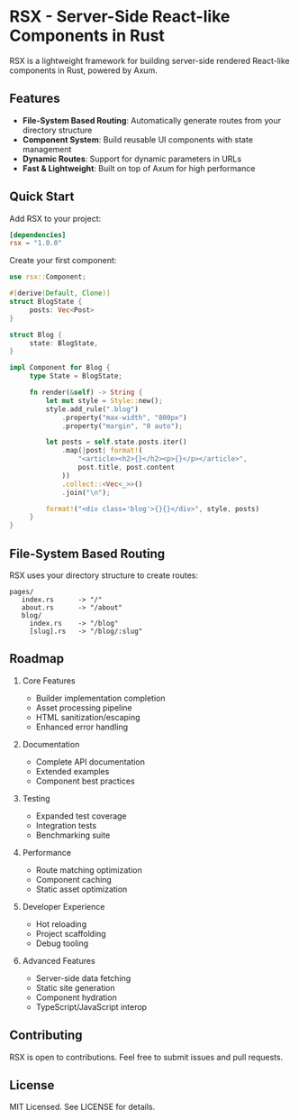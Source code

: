 # RSX - Server-Side React-like Components in Rust

RSX is a lightweight framework for building server-side rendered React-like components in Rust, powered by Axum.
## Features

- **File-System Based Routing**: Automatically generate routes from your directory structure
- **Component System**: Build reusable UI components with state management
- **Dynamic Routes**: Support for dynamic parameters in URLs
- **Fast & Lightweight**: Built on top of Axum for high performance

## Quick Start

Add RSX to your project:
```toml
[dependencies]
rsx = "1.0.0"
```

Create your first component:
```rust
use rsx::Component;

#[derive(Default, Clone)]
struct BlogState {
     posts: Vec<Post>
}

struct Blog {
     state: BlogState,
}

impl Component for Blog {
     type State = BlogState;

     fn render(&self) -> String {
         let mut style = Style::new();
         style.add_rule(".blog")
             .property("max-width", "800px")
             .property("margin", "0 auto");

         let posts = self.state.posts.iter()
             .map(|post| format!(
                 "<article><h2>{}</h2><p>{}</p></article>",
                 post.title, post.content
             ))
             .collect::<Vec<_>>()
             .join("\n");

         format!("<div class='blog'>{}{}</div>", style, posts)
     }
}
```

## File-System Based Routing

RSX uses your directory structure to create routes:

```
pages/
   index.rs      -> "/"
   about.rs      -> "/about"
   blog/
     index.rs    -> "/blog"
     [slug].rs   -> "/blog/:slug"
```

## Roadmap

1. Core Features
    - Builder implementation completion
    - Asset processing pipeline
    - HTML sanitization/escaping
    - Enhanced error handling

2. Documentation
    - Complete API documentation
    - Extended examples
    - Component best practices

3. Testing
    - Expanded test coverage
    - Integration tests
    - Benchmarking suite

4. Performance
    - Route matching optimization
    - Component caching
    - Static asset optimization

5. Developer Experience
    - Hot reloading
    - Project scaffolding
    - Debug tooling

6. Advanced Features
    - Server-side data fetching
    - Static site generation
    - Component hydration
    - TypeScript/JavaScript interop

## Contributing

RSX is open to contributions. Feel free to submit issues and pull requests.

## License

MIT Licensed. See LICENSE for details.